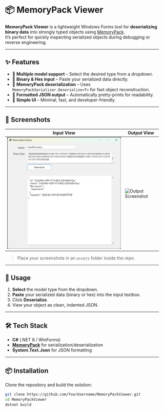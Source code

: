 ﻿# 📦 MemoryPack Viewer

**MemoryPack Viewer** is a lightweight Windows Forms tool for **deserializing binary data** into strongly typed objects using [MemoryPack](https://github.com/Cysharp/MemoryPack).  
It’s perfect for quickly inspecting serialized objects during debugging or reverse engineering.

---

## ✨ Features
- 🔹 **Multiple model support** – Select the desired type from a dropdown.
- 🔹 **Binary & Hex input** – Paste your serialized data directly.
- 🔹 **MemoryPack deserialization** – Uses `MemoryPackSerializer.Deserialize<T>` for fast object reconstruction.
- 🔹 **Formatted JSON output** – Automatically pretty-prints for readability.
- 🔹 **Simple UI** – Minimal, fast, and developer-friendly.

---

## 📸 Screenshots

| Input View | Output View |
|------------|-------------|
| ![Input Screenshot](assets/input.png) | ![Output Screenshot](assets/output.png) |

> Place your screenshots in an `assets` folder inside the repo.

---

## 🚀 Usage

1. **Select** the model type from the dropdown.
2. **Paste** your serialized data (binary or hex) into the input textbox.
3. Click **Deserialize**.
4. View your object as clean, indented JSON.

---

## 🛠 Tech Stack
- **C#** (.NET 8 / WinForms)
- **[MemoryPack](https://github.com/Cysharp/MemoryPack)** for serialization/deserialization
- **System.Text.Json** for JSON formatting

---

## 📦 Installation
Clone the repository and build the solution:

```bash
git clone https://github.com/YourUsername/MemoryPackViewer.git
cd MemoryPackViewer
dotnet build
